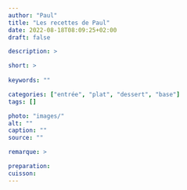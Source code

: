 ```yaml
---
author: "Paul"
title: "Les recettes de Paul"
date: 2022-08-18T08:09:25+02:00
draft: false

description: >

short: >
    
keywords: ""

categories: ["entrée", "plat", "dessert", "base"]
tags: []

photo: "images/"
alt: ""
caption: ""
source: ""

remarque: >

preparation: 
cuisson: 
---
```

